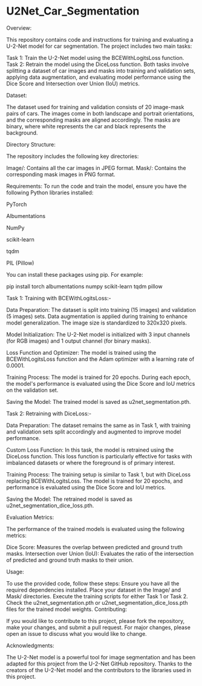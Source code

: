 # U2Net_Car_Segmentation

Overview:

This repository contains code and instructions for training and evaluating a U-2-Net model for car segmentation. The project includes two main tasks:

Task 1: Train the U-2-Net model using the BCEWithLogitsLoss function.
Task 2: Retrain the model using the DiceLoss function.
Both tasks involve splitting a dataset of car images and masks into training and validation sets, applying data augmentation, and evaluating model performance using the Dice Score and Intersection over Union (IoU) metrics.

Dataset:

The dataset used for training and validation consists of 20 image-mask pairs of cars. The images come in both landscape and portrait orientations, and the corresponding masks are aligned accordingly. The masks are binary, where white represents the car and black represents the background.

Directory Structure:

The repository includes the following key directories:

Image/: Contains all the car images in JPEG format.
Mask/: Contains the corresponding mask images in PNG format.

Requirements:
To run the code and train the model, ensure you have the following Python libraries installed:

PyTorch

Albumentations

NumPy

scikit-learn

tqdm

PIL (Pillow)

You can install these packages using pip. For example:

pip install torch albumentations numpy scikit-learn tqdm pillow

Task 1: Training with BCEWithLogitsLoss:-

Data Preparation: The dataset is split into training (15 images) and validation (5 images) sets. Data augmentation is applied during training to enhance model generalization. The image size is standardized to 320x320 pixels.

Model Initialization: The U-2-Net model is initialized with 3 input channels (for RGB images) and 1 output channel (for binary masks).

Loss Function and Optimizer: The model is trained using the BCEWithLogitsLoss function and the Adam optimizer with a learning rate of 0.0001.

Training Process: The model is trained for 20 epochs. During each epoch, the model's performance is evaluated using the Dice Score and IoU metrics on the validation set.

Saving the Model: The trained model is saved as u2net_segmentation.pth.

Task 2: Retraining with DiceLoss:-

Data Preparation: The dataset remains the same as in Task 1, with training and validation sets split accordingly and augmented to improve model performance.

Custom Loss Function: In this task, the model is retrained using the DiceLoss function. This loss function is particularly effective for tasks with imbalanced datasets or where the foreground is of primary interest.

Training Process: The training setup is similar to Task 1, but with DiceLoss replacing BCEWithLogitsLoss. The model is trained for 20 epochs, and performance is evaluated using the Dice Score and IoU metrics.

Saving the Model: The retrained model is saved as u2net_segmentation_dice_loss.pth.

Evaluation Metrics:

The performance of the trained models is evaluated using the following metrics:

Dice Score: Measures the overlap between predicted and ground truth masks.
Intersection over Union (IoU): Evaluates the ratio of the intersection of predicted and ground truth masks to their union.

Usage:

To use the provided code, follow these steps:
Ensure you have all the required dependencies installed.
Place your dataset in the Image/ and Mask/ directories.
Execute the training scripts for either Task 1 or Task 2.
Check the u2net_segmentation.pth or u2net_segmentation_dice_loss.pth files for the trained model weights.
Contributing:

If you would like to contribute to this project, please fork the repository, make your changes, and submit a pull request. For major changes, please open an issue to discuss what you would like to change.

Acknowledgments:

The U-2-Net model is a powerful tool for image segmentation and has been adapted for this project from the U-2-Net GitHub repository.
Thanks to the creators of the U-2-Net model and the contributors to the libraries used in this project.
